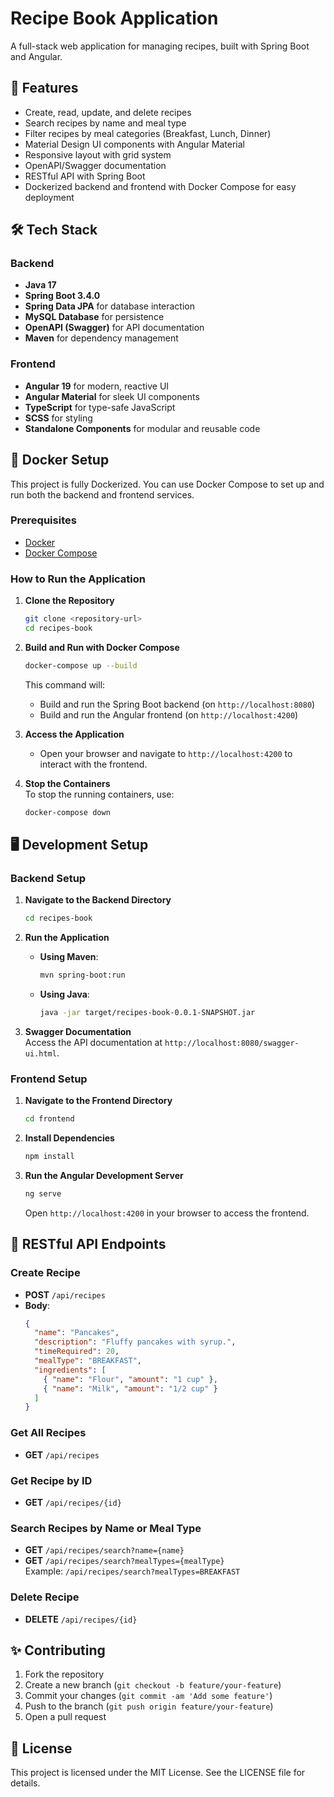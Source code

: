 
# Recipe Book Application

A full-stack web application for managing recipes, built with Spring Boot and Angular.

## 🚀 Features

- Create, read, update, and delete recipes
- Search recipes by name and meal type
- Filter recipes by meal categories (Breakfast, Lunch, Dinner)
- Material Design UI components with Angular Material
- Responsive layout with grid system
- OpenAPI/Swagger documentation
- RESTful API with Spring Boot
- Dockerized backend and frontend with Docker Compose for easy deployment

## 🛠️ Tech Stack

### Backend
- **Java 17**
- **Spring Boot 3.4.0**
- **Spring Data JPA** for database interaction
- **MySQL Database** for persistence
- **OpenAPI (Swagger)** for API documentation
- **Maven** for dependency management

### Frontend
- **Angular 19** for modern, reactive UI
- **Angular Material** for sleek UI components
- **TypeScript** for type-safe JavaScript
- **SCSS** for styling
- **Standalone Components** for modular and reusable code

## 🐳 Docker Setup

This project is fully Dockerized. You can use Docker Compose to set up and run both the backend and frontend services.

### Prerequisites

- [Docker](https://www.docker.com/)
- [Docker Compose](https://docs.docker.com/compose/)

### How to Run the Application

1. **Clone the Repository**
   ```bash
   git clone <repository-url>
   cd recipes-book
   ```

2. **Build and Run with Docker Compose**
   ```bash
   docker-compose up --build
   ```
   This command will:
    - Build and run the Spring Boot backend (on `http://localhost:8080`)
    - Build and run the Angular frontend (on `http://localhost:4200`)

3. **Access the Application**
    - Open your browser and navigate to `http://localhost:4200` to interact with the frontend.

4. **Stop the Containers**  
   To stop the running containers, use:
   ```bash
   docker-compose down
   ```

## 🖥️ Development Setup

### Backend Setup
1. **Navigate to the Backend Directory**
   ```bash
   cd recipes-book
   ```

2. **Run the Application**
    - **Using Maven**:
      ```bash
      mvn spring-boot:run
      ```
    - **Using Java**:
      ```bash
      java -jar target/recipes-book-0.0.1-SNAPSHOT.jar
      ```

3. **Swagger Documentation**  
   Access the API documentation at `http://localhost:8080/swagger-ui.html`.

### Frontend Setup
1. **Navigate to the Frontend Directory**
   ```bash
   cd frontend
   ```

2. **Install Dependencies**
   ```bash
   npm install
   ```

3. **Run the Angular Development Server**
   ```bash
   ng serve
   ```
   Open `http://localhost:4200` in your browser to access the frontend.

## 📝 RESTful API Endpoints

### Create Recipe
- **POST** `/api/recipes`
- **Body**:
  ```json
  {
    "name": "Pancakes",
    "description": "Fluffy pancakes with syrup.",
    "timeRequired": 20,
    "mealType": "BREAKFAST",
    "ingredients": [
      { "name": "Flour", "amount": "1 cup" },
      { "name": "Milk", "amount": "1/2 cup" }
    ]
  }
  ```

### Get All Recipes
- **GET** `/api/recipes`

### Get Recipe by ID
- **GET** `/api/recipes/{id}`

### Search Recipes by Name or Meal Type
- **GET** `/api/recipes/search?name={name}`
- **GET** `/api/recipes/search?mealTypes={mealType}`  
  Example: `/api/recipes/search?mealTypes=BREAKFAST`

### Delete Recipe
- **DELETE** `/api/recipes/{id}`

## ✨ Contributing

1. Fork the repository
2. Create a new branch (`git checkout -b feature/your-feature`)
3. Commit your changes (`git commit -am 'Add some feature'`)
4. Push to the branch (`git push origin feature/your-feature`)
5. Open a pull request

## 📜 License

This project is licensed under the MIT License. See the LICENSE file for details.
